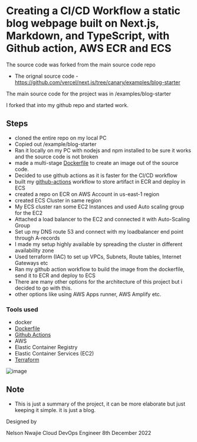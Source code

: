 # Creating a CI/CD Workflow a static blog webpage built on Next.js, Markdown, and TypeScript, with Github action, AWS ECR and ECS


The source code was forked from the main source code repo 
- The orignal source code - https://github.com/vercel/next.js/tree/canary/examples/blog-starter

The main source code for the project was in /examples/blog-starter

I forked that into my github repo and started work.

## Steps
- cloned the entire repo on my local PC
- Copied out /example/blog-starter
- Ran it locally on my PC with nodejs and npm installed to be sure it works and the source code is not broken
- made a multi-stage  [Dockerfile](./Dockerfile) to create an image out of the source code.
- Decided to use github actions as it is faster for the CI/CD workflow
- built my [github-actions](/.github/workflows/deploy_to_ecr_ecs.yml) workflow to store artifact in ECR and deploy in ECS
- created a repo on ECR on AWS Account in us-east-1 region 
- created ECS Cluster in same region
- My ECS cluster ran some EC2 Instances and used Auto scaling group for the EC2
- Attached a load balancer to the EC2 and connected it with Auto-Scaling Group
- Set up my DNS route 53 and connect with my loadbalancer end point through A-records
- I made my setup highly available by spreading the cluster in different availability zone
- Used terraform (IAC) to set up VPCs, Subnets, Route tables, Internet Gateways etc
- Ran my github action workflow to build the image from the dockerfile, send it to ECR and deploy to ECS
- There are many other options for the architecture of this project but i decided to go with this.
- other options like using AWS Apps runner, AWS Amplify etc. 


### Tools used

- docker
- [Dockerfile](./Dockerfile)
- [Github Actions](/.github/workflows/deploy_to_ecr_ecs.yml)
- AWS
- Elastic Container Registry 
- Elastic Container Services (EC2)
- [Terraform](./vpc.tf)

![image](https://user-images.githubusercontent.com/20236706/206466705-678b9199-d6b7-466e-a788-5511262247aa.png)

## Note
- This is just a summary of the project, it can be more elaborate but just keeping it simple. it is just a blog.



Designed by 

Nelson Nwajie
Cloud DevOps Engineer
8th December 2022
